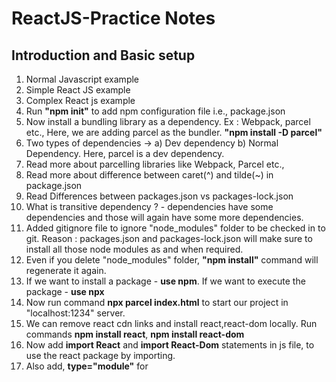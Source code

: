 # ReactJS-Practice Notes

## Introduction and Basic setup

1. Normal Javascript example
2. Simple React JS example
3. Complex React js example
4. Run **"npm init"** to add npm configuration file i.e., package.json
5. Now install a bundling library as a dependency. Ex : Webpack, parcel etc., Here, we are adding parcel as the bundler.
   **"npm install -D parcel"**
6. Two types of dependencies -> a) Dev dependency b) Normal Dependency.
   Here, parcel is a dev dependency.
7. Read more about parcelling libraries like Webpack, Parcel etc.,
8. Read more about difference between caret(^) and tilde(~) in package.json
9. Read Differences between packages.json vs packages-lock.json
10. What is transitive dependency ? - dependencies have some dependencies and those will again have some more dependencies.
11. Added gitignore file to ignore "node_modules" folder to be checked in to git.
    Reason : packages.json and packages-lock.json will make sure to install all those node modules as and when required.
12. Even if you delete "node_modules" folder, **"npm install"** command will regenerate it again.
13. If we want to install a package - **use npm**.
    If we want to execute the package - **use npx**
14. Now run command **npx parcel index.html** to start our project in "localhost:1234" server.
15. We can remove react cdn links and install react,react-dom locally.
    Run commands **npm install react**, **npm install react-dom**
16. Now add **import React** and **import React-Dom** statements in js file, to use the react package by importing.
17. Also add, **type="module"** for <script src="./App.js">
18. Parcel is doing **HMR = Hot Module replacement** which is like hot reload. Also gives faster builds by internal caching.
19. Parcel also does image optimisation for prod builds.
20. It minifies, compresses, removes unncessary code, tree shaking, consistent hashing, code splitting, diagnostics, HTTPS support, differential bundling (ability of app to run in all kinds of browsers) as well.
21. Visit **www.parceljs.org** to read more.
22. React is fast mainly because of this Parcel library.
23. "dist" folder is like bin and obj that we get in .net apps i.e., it contains app's build.
24. Run **npx parcel build index.html** command to generate production builds.
25. **At any moment, you can delete node_modules, dist, .parcel-cache folder and run "npm install" again to get them again.
    So no need to send them to git.**
26. We can configure all the browser versions in which our app is supposed to work using "browserslist" configuration in package.json.
    Read **"www.browserslist.dev"** for more info.

## Core React

1. To start React, add "parcel index.html" in the package.json -> scripts object and use **npm start** command
2. JSX is not actually writing html in js file but it is a JS file which can have HTML like syntax in it.
3. Babel - library that takes the jsx and transpiles into browser understandable JS - it is a js compiler.
4. JSX => React.CreateElement => JS React Element => Html Element.
   This is the way in which JSX elements are converted to html elements.
5. visit https://babeljs.io/ for more info.
6. Prettier, Bracket pair coloriser, Es lint, better comments - some of the important vs code extensions.
7. 2 types of react components - class based and functional based
8. React functional compoenent - it is nothing but a function that returns a react element
9. Component Composition - using one React component within another component
10. Cross site scripting attack - where an attacker can run some javscript within an user's browser through some malicious api and get his personal data. Read more about this. JSX avoids this attack by default when we keep some js code with in curly braces. "{}"
11. React JS code is readable mainly because of "JSX".
12. **Always Design and plan the ux before starting to code.**
13. If we want to send dynamic data to a component, we can pass it through **props**.
    **React component consider props as an object that is passed as an argument to it.**
14. **Conflict Driven UI** - case When a website is driven by conflicts. In this case, api are implemented in such a way that the UI will be changed based on the data. Example : Like showing or hiding the carousel, based on data comes or not from api etc.,

    Example of a conflict : Mumabi may have offers to show in UI, but Hyderabad may not have any. In this case conflict comes and we cant design one ui for each city.

15. Whenever we are using map() method, we have to define unique key for the inner react elements. (to avoid warnings in the web console.) If we dont do that, react will rerender all the items in the UI whenever a new item is added to the list. **So, it takes a big performance hit, if we dont give key.**

16. **React dont recommend using index as keys, since it is an anti-pattern**. So, best practice is using any unique id that we get from api.
17. **React component should not contain any hardcoded data (industry standard).** It can be url, list, data anything that is hardcoded. Good practice is to keept it in utils -> constants.js (or) utils -> mockdata.js.

18. **Components names start with Capital letters.**
19. **Its a good habit to name all constants in capital letters.**

** Named Exports vs Default Exports ** - these are the 2 ways in which we can export a component

20. We can use named exports to export multiple things from single file.
    ex : export const NAME = "Suman";
    export const CITY = "City1";

21. We can use default exports to export single thing from single file .
    example : from a component file we export single component.
    ex : export default Header;

22. **Named exports can be imported through curly braces . Ex : import {NAME} from './contants.js'**
    Dafult exports can be imported normally. Ex : import Header from './Header.js'
23. React Hook is a normal JS function provided by react library.
24. useState(), useEffect() are the mainly used react hooks most of the times.

25. let names = []; // way to create a normal variable.

    const [names, setName] = useState([]); // way to create a local state variable & setName() will update the names list

26. whenever the state variable gets updated, react will re-render the component. React makes DOM operations superfast.
27. React uses Reconciliation algorithm or React Fiber algorithm to perform dom operations quickly by using virtual dom. Read more at **https://github.com/acdlite/react-fiber-architecture**. **This is the core mechanism of how react works**

28. Microservices architecture follows Single responsibility principle and has seperation of concerns.
29. There are 2 ways we can load data onto screen.

    a) Page loads -> Make api call and get data -> Then render it on UI.
    b) Page loads -> Render whatever static content you have -> Make api call and get data -> rerender ui if data comes from api.
    In react, we always use the second approach for better ux. (React's render cycles are very fast, so its ok to render twice.)

    We can use **"useEffect()"** for this. Usereffect gets called after the component rendering completes.

30. As part of demo, we are using swiggy api and we got CORS error in the process. **we can install "Allow CORS" extension** to bypass it.
31. Showing **Shimmer UI** is preferred than showing loader in industrial standards. Refer for more info **https://reactjsexample.com/customizable-shimmer-effects-for-react/**

32. **Whenever a state variable gets updated, react triggers a reconciliation cycle. Therefore entire component will be rerendered again.**

**About UseEffect**

33. useEffect() - gets called after every render of the component if we dont put dependency array. ex : useEffect(()=> {});
    It gets called only for first render if you send an empty dependency array as second param. ex : useEffect(()=>{}, []);
34. If you send one state variable in dependency array, then everytime that variable changes, the useEffect() method will be called. example : useEffect(()=>{}, [btnName]); - here whenever the btnName is changed, useEffect will be called.

**About UseState**

35. it is good practice to declare state variables at the start of the component.
36. **Dont use useState() in if-else condition and for-loops**

**Routing**

37. **ReactRouter** library is used for routing. **https://reactrouter.com/en/main**
38. npm i react-router-dom - to install it.
39. Always implement routing configuration in "App.js".
40. **"Outlet" component** provided by react-router-dom is responsible for child routing with react
41. In react, we dont use "a tag" since it reloads the page again. To avoid this, there is a "Link" component from react-router-dom.

42. we have two types of routing usually. a) Clientside b) Serverside.
43. Single page apps use clientside routing. Our react app is the example.
44. **Dynamic routing** - setting route dynamically. Example : Going to a restuarant details page when res card is clicked by user.
45.
